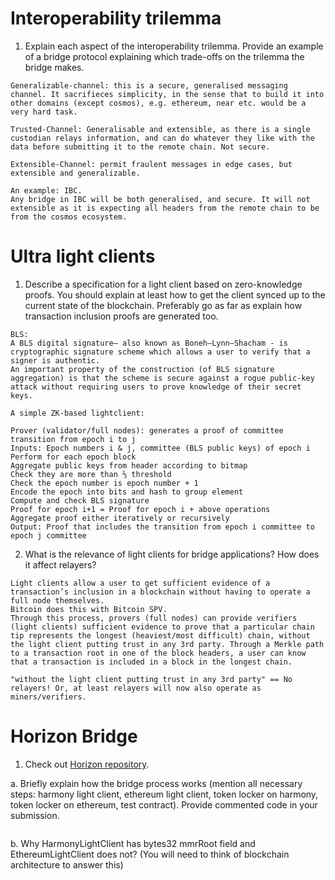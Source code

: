 # Interoperability trilemma

1. Explain each aspect of the interoperability trilemma. Provide an example of a bridge protocol explaining which trade-offs on the trilemma the bridge makes.

```
Generalizable-channel: this is a secure, generalised messaging channel. It sacrifieces simplicity, in the sense that to build it into other domains (except cosmos), e.g. ethereum, near etc. would be a very hard task. 

Trusted-Channel: Generalisable and extensible, as there is a single custodian relays information, and can do whatever they like with the data before submitting it to the remote chain. Not secure.

Extensible-Channel: permit fraulent messages in edge cases, but extensible and generalizable.
```

```
An example: IBC.
Any bridge in IBC will be both generalised, and secure. It will not extensible as it is expecting all headers from the remote chain to be from the cosmos ecosystem.
```

# Ultra light clients

1. Describe a specification for a light client based on zero-knowledge proofs. You should explain at least how to get the client synced up to the current state of the blockchain. Preferably go as far as explain how transaction inclusion proofs are generated too.

```
BLS: 
A BLS digital signature— also known as Boneh–Lynn–Shacham - is cryptographic signature scheme which allows a user to verify that a signer is authentic.
An important property of the construction (of BLS signature aggregation) is that the scheme is secure against a rogue public-key attack without requiring users to prove knowledge of their secret keys.
```

```
A simple ZK-based lightclient:

Prover (validator/full nodes): generates a proof of committee transition from epoch i to j
Inputs: Epoch numbers i & j, committee (BLS public keys) of epoch i
Perform for each epoch block
Aggregate public keys from header according to bitmap
Check they are more than ⅔ threshold
Check the epoch number is epoch number + 1
Encode the epoch into bits and hash to group element
Compute and check BLS signature
Proof for epoch i+1 = Proof for epoch i + above operations
Aggregate proof either iteratively or recursively
Output: Proof that includes the transition from epoch i committee to epoch j committee
```

2. What is the relevance of light clients for bridge applications? How does it affect relayers?

```
Light clients allow a user to get sufficient evidence of a transaction’s inclusion in a blockchain without having to operate a full node themselves. 
Bitcoin does this with Bitcoin SPV.
Through this process, provers (full nodes) can provide verifiers (light clients) sufficient evidence to prove that a particular chain tip represents the longest (heaviest/most difficult) chain, without the light client putting trust in any 3rd party. Through a Merkle path to a transaction root in one of the block headers, a user can know that a transaction is included in a block in the longest chain.
```

```
"without the light client putting trust in any 3rd party" == No relayers! Or, at least relayers will now also operate as miners/verifiers.
```

# Horizon Bridge

1. Check out [Horizon repository](https://github.com/harmony-one/horizon). 

a. Briefly explain how the bridge process works (mention all necessary steps: harmony light client, ethereum light client, token locker on harmony, token locker on ethereum, test contract). Provide commented code in your submission.

```

```

b. Why HarmonyLightClient has bytes32 mmrRoot field and EthereumLightClient does not? (You will need to think of blockchain architecture to answer this)

```

```
